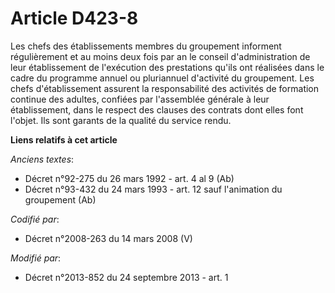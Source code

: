# Article D423-8

Les chefs des établissements membres du groupement informent régulièrement et au moins deux fois par an le conseil
d'administration de leur établissement de l'exécution des prestations qu'ils ont réalisées dans le cadre du programme annuel
ou pluriannuel d'activité du groupement. Les chefs d'établissement assurent la responsabilité des activités de formation
continue des adultes, confiées par l'assemblée générale à leur établissement, dans le respect des clauses des contrats dont
elles font l'objet. Ils sont garants de la qualité du service rendu.

**Liens relatifs à cet article**

_Anciens textes_:

  - Décret n°92-275 du 26 mars 1992 - art. 4 al 9 (Ab)
  - Décret n°93-432 du 24 mars 1993 - art. 12 sauf l'animation du groupement (Ab)

_Codifié par_:

  - Décret n°2008-263 du 14 mars 2008 (V)

_Modifié par_:

  - Décret n°2013-852 du 24 septembre 2013 - art. 1

